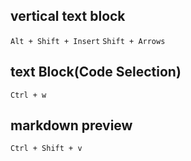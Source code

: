 ## vertical text block
`Alt + Shift + Insert`
`Shift + Arrows`

## text Block(Code Selection)
`Ctrl + w`

## markdown preview
`Ctrl + Shift + v`

